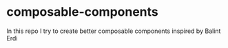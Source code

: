 # composable-components
In this repo I try to create better composable components inspired by Balint Erdi
